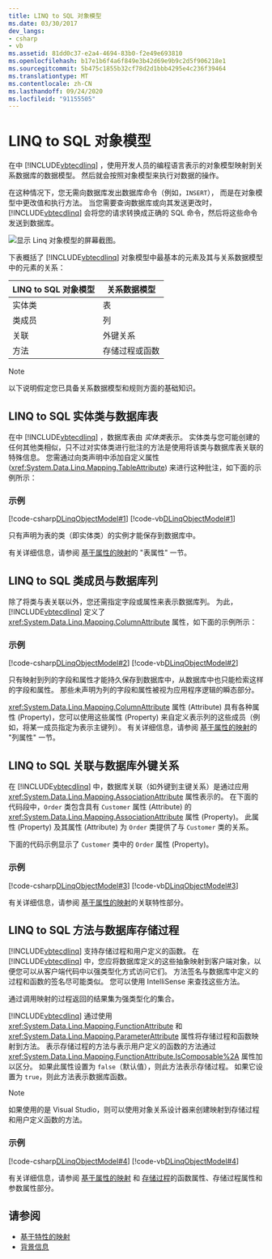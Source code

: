 ```yaml
---
title: LINQ to SQL 对象模型
ms.date: 03/30/2017
dev_langs:
- csharp
- vb
ms.assetid: 81dd0c37-e2a4-4694-83b0-f2e49e693810
ms.openlocfilehash: b17e1b6f4a6f849e3b42d69e9b9c2d5f906218e1
ms.sourcegitcommit: 5b475c1855b32cf78d2d1bbb4295e4c236f39464
ms.translationtype: MT
ms.contentlocale: zh-CN
ms.lasthandoff: 09/24/2020
ms.locfileid: "91155505"
---
```

# <a name="the-linq-to-sql-object-model"></a>LINQ to SQL 对象模型

在中 [!INCLUDE[vbtecdlinq](../../../../../../includes/vbtecdlinq-md.md)] ，使用开发人员的编程语言表示的对象模型映射到关系数据库的数据模型。 然后就会按照对象模型来执行对数据的操作。  
  
 在这种情况下，您无需向数据库发出数据库命令（例如，`INSERT`）， 而是在对象模型中更改值和执行方法。 当您需要查询数据库或向其发送更改时，[!INCLUDE[vbtecdlinq](../../../../../../includes/vbtecdlinq-md.md)] 会将您的请求转换成正确的 SQL 命令，然后将这些命令发送到数据库。  
  
 ![显示 Linq 对象模型的屏幕截图。](./media/the-linq-to-sql-object-model/linq-object-model-two-tier.png)  
  
 下表概括了 [!INCLUDE[vbtecdlinq](../../../../../../includes/vbtecdlinq-md.md)] 对象模型中最基本的元素及其与关系数据模型中的元素的关系：  
  
|LINQ to SQL 对象模型|关系数据模型|  
|------------------------------|---------------------------|  
|实体类|表|  
|类成员|列|  
|关联|外键关系|  
|方法|存储过程或函数|  
  
> [!NOTE]
> 以下说明假定您已具备关系数据模型和规则方面的基础知识。  
  
## <a name="linq-to-sql-entity-classes-and-database-tables"></a>LINQ to SQL 实体类与数据库表  

 在中 [!INCLUDE[vbtecdlinq](../../../../../../includes/vbtecdlinq-md.md)] ，数据库表由 *实体类*表示。 实体类与您可能创建的任何其他类相似，只不过对实体类进行批注的方法是使用将该类与数据库表关联的特殊信息。 您需通过向类声明中添加自定义属性 (<xref:System.Data.Linq.Mapping.TableAttribute>) 来进行这种批注，如下面的示例所示：  
  
### <a name="example"></a>示例  

 [!code-csharp[DLinqObjectModel#1](../../../../../../samples/snippets/csharp/VS_Snippets_Data/DLinqObjectModel/cs/Program.cs#1)]
 [!code-vb[DLinqObjectModel#1](../../../../../../samples/snippets/visualbasic/VS_Snippets_Data/DLinqObjectModel/vb/Module1.vb#1)]  
  
 只有声明为表的类（即实体类）的实例才能保存到数据库中。  
  
 有关详细信息，请参阅 [基于属性的映射](attribute-based-mapping.md)的 "表属性" 一节。  
  
## <a name="linq-to-sql-class-members-and-database-columns"></a>LINQ to SQL 类成员与数据库列  

 除了将类与表关联以外，您还需指定字段或属性来表示数据库列。 为此，[!INCLUDE[vbtecdlinq](../../../../../../includes/vbtecdlinq-md.md)] 定义了 <xref:System.Data.Linq.Mapping.ColumnAttribute> 属性，如下面的示例所示：  
  
### <a name="example"></a>示例  

 [!code-csharp[DLinqObjectModel#2](../../../../../../samples/snippets/csharp/VS_Snippets_Data/DLinqObjectModel/cs/Program.cs#2)]
 [!code-vb[DLinqObjectModel#2](../../../../../../samples/snippets/visualbasic/VS_Snippets_Data/DLinqObjectModel/vb/Module1.vb#2)]  
  
 只有映射到列的字段和属性才能持久保存到数据库中，从数据库中也只能检索这样的字段和属性。 那些未声明为列的字段和属性被视为应用程序逻辑的瞬态部分。  
  
 <xref:System.Data.Linq.Mapping.ColumnAttribute> 属性 (Attribute) 具有各种属性 (Property)，您可以使用这些属性 (Property) 来自定义表示列的这些成员（例如，将某一成员指定为表示主键列）。 有关详细信息，请参阅 [基于属性的映射](attribute-based-mapping.md)的 "列属性" 一节。  
  
## <a name="linq-to-sql-associations-and-database-foreign-key-relationships"></a>LINQ to SQL 关联与数据库外键关系  

 在 [!INCLUDE[vbtecdlinq](../../../../../../includes/vbtecdlinq-md.md)] 中，数据库关联（如外键到主键关系）是通过应用 <xref:System.Data.Linq.Mapping.AssociationAttribute> 属性表示的。 在下面的代码段中，`Order` 类包含具有 `Customer` 属性 (Attribute) 的 <xref:System.Data.Linq.Mapping.AssociationAttribute> 属性 (Property)。 此属性 (Property) 及其属性 (Attribute) 为 `Order` 类提供了与 `Customer` 类的关系。  
  
 下面的代码示例显示了 `Customer` 类中的 `Order` 属性 (Property)。  
  
### <a name="example"></a>示例  

 [!code-csharp[DLinqObjectModel#3](../../../../../../samples/snippets/csharp/VS_Snippets_Data/DLinqObjectModel/cs/northwind.cs#3)]
 [!code-vb[DLinqObjectModel#3](../../../../../../samples/snippets/visualbasic/VS_Snippets_Data/DLinqObjectModel/vb/northwind.vb#3)]  
  
 有关详细信息，请参阅 [基于属性的映射](attribute-based-mapping.md)的关联特性部分。  
  
## <a name="linq-to-sql-methods-and-database-stored-procedures"></a>LINQ to SQL 方法与数据库存储过程  

 [!INCLUDE[vbtecdlinq](../../../../../../includes/vbtecdlinq-md.md)] 支持存储过程和用户定义的函数。 在 [!INCLUDE[vbtecdlinq](../../../../../../includes/vbtecdlinq-md.md)] 中，您应将数据库定义的这些抽象映射到客户端对象，以便您可以从客户端代码中以强类型化方式访问它们。 方法签名与数据库中定义的过程和函数的签名尽可能类似。 您可以使用 IntelliSense 来查找这些方法。  
  
 通过调用映射的过程返回的结果集为强类型化的集合。  
  
 [!INCLUDE[vbtecdlinq](../../../../../../includes/vbtecdlinq-md.md)] 通过使用 <xref:System.Data.Linq.Mapping.FunctionAttribute> 和 <xref:System.Data.Linq.Mapping.ParameterAttribute> 属性将存储过程和函数映射到方法。 表示存储过程的方法与表示用户定义的函数的方法通过 <xref:System.Data.Linq.Mapping.FunctionAttribute.IsComposable%2A> 属性加以区分。 如果此属性设置为 `false`（默认值），则此方法表示存储过程。 如果它设置为 `true`，则此方法表示数据库函数。  
  
> [!NOTE]
> 如果使用的是 Visual Studio，则可以使用对象关系设计器来创建映射到存储过程和用户定义函数的方法。  
  
### <a name="example"></a>示例  

 [!code-csharp[DLinqObjectModel#4](../../../../../../samples/snippets/csharp/VS_Snippets_Data/DLinqObjectModel/cs/northwind.cs#4)]
 [!code-vb[DLinqObjectModel#4](../../../../../../samples/snippets/visualbasic/VS_Snippets_Data/DLinqObjectModel/vb/northwind.vb#4)]  
  
 有关详细信息，请参阅 [基于属性的映射](attribute-based-mapping.md) 和 [存储过程](stored-procedures.md)的函数属性、存储过程属性和参数属性部分。  
  
## <a name="see-also"></a>请参阅

- [基于特性的映射](attribute-based-mapping.md)
- [背景信息](background-information.md)
